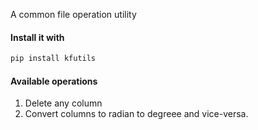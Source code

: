 A common file operation utility 


#### Install it with 
```bash
pip install kfutils
```

#### Available operations
1. Delete any column
2. Convert columns to radian to degreee and vice-versa.